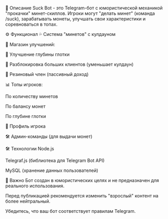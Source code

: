 📝 Описание
Suck Bot - это Telegram-бот с юмористической механикой "прокачки" минет-скиллов. Игроки могут "делать минет" (команда /suck), зарабатывать монеты, улучшать свои характеристики и соревноваться в топах.

⚙️ Функционал
💦 Система "минетов" с кулдауном

🛒 Магазин улучшений:

🔼 Улучшение глубины глотки

🔽 Разблокировка больших клиентов (уменьшает кулдаун)

🍆 Резиновый член (пассивный доход)

📊 Топы игроков:

По количеству минетов

По балансу монет

По глубине глотки

👤 Профиль игрока

🛠 Админ-команды (для выдачи монет)

🛠 Технологии
Node.js

Telegraf.js (библиотека для Telegram Bot API)

MySQL (хранение данных пользователей)

📌 Важно
Бот создан в юмористических целях и не предназначен для реального использования.

Перед публикацией рекомендуется изменить "взрослый" контент на более нейтральный.

Убедитесь, что ваш бот соответствует правилам Telegram.
